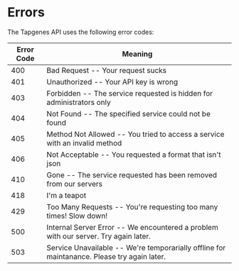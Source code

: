 # Errors

The Tapgenes API uses the following error codes:

Error Code | Meaning
---------- | -------
400 | Bad Request -- Your request sucks
401 | Unauthorized -- Your API key is wrong
403 | Forbidden -- The service requested is hidden for administrators only
404 | Not Found -- The specified service could not be found
405 | Method Not Allowed -- You tried to access a service with an invalid method
406 | Not Acceptable -- You requested a format that isn't json
410 | Gone -- The service requested has been removed from our servers
418 | I'm a teapot
429 | Too Many Requests -- You're requesting too many times! Slow down!
500 | Internal Server Error -- We encountered a problem with our server. Try again later.
503 | Service Unavailable -- We're temporarially offline for maintanance. Please try again later.
